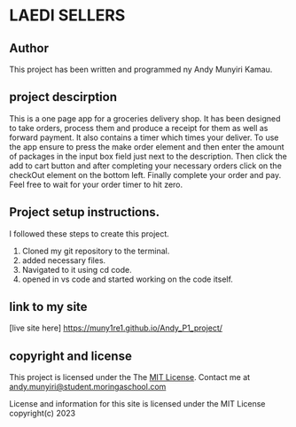 # LAEDI SELLERS
## Author
This project has been written and programmed ny Andy Munyiri Kamau.

## project descirption
This is a one page app for a groceries delivery shop. It has been designed to take orders, process them and produce a receipt for them as well as forward payment. It also contains a timer which times your deliver. To use the app ensure to press the make order element and then enter the amount of packages in the input box field just next to the description. Then click the add to cart button and after completing your necessary orders click on the checkOut element on the bottom left. Finally complete your order and pay. Feel free to wait for your order timer to hit zero.

## Project setup instructions.
I followed these steps to create this project.
  1. Cloned my git repository to the terminal.
  2. added necessary files.
  3. Navigated to it using cd code.
  4. opened in vs code and started working on the code itself.
## link to my site 
[live site here] https://muny1re1.github.io/Andy_P1_project/
## copyright and license
This project is licensed under the The [MIT License](LICENSE).
Contact me at andy.munyiri@student.moringaschool.com

License and information for this site is licensed under the MIT License copyright(c) 2023